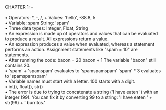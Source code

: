 CHAPTER 1: - <br/>
<br/>
• Operators: *, -, /, + Values: 'hello', -88.8, 5 <br/>
• Variable: spam String: 'spam' <br/>
• Three data types: Integer, Float, String <br/>
• An expression is made up of operators and values that can be evaluated to produce a result. All expressions return a value. <br/>
• An expression produces a value when evaluated, whereas a statement performs an action. Assignment statements like "spam = 10" are statements. <br/>
• After running the code: bacon = 20 bacon + 1 The variable "bacon" still contains 20. <br/>
• 'spam' + 'spamspam' evaluates to 'spamspamspam' 'spam' * 3 evaluates to 'spamspamspam' <br/>
• Variable names must start with a letter. 100 starts with a digit. <br/>
• int(), float(), str() <br/>
• The error is due to trying to concatenate a string ('I have eaten ') with an integer (99). You can fix it by converting 99 to a string: 'I have eaten ' + str(99) + ' burritos.'
